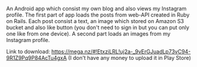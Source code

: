 An Android app which consist my own blog and also views my Instagram profile. The first part of app loads the posts from web-API created in Ruby on Rails. Each post consist a text, an image which stored on Amazon S3 bucket and also like button (you don't need to sign in but you can put only one like from one device). A second part loads an images from my Instagram profile.

Link to download: https://mega.nz/#!EtxziLRL!uj2a-_9vErGJuadLp73vC94-9R1Z9Pq9P84AcTu4gxA (I don't have any money to upload it in Play Store)